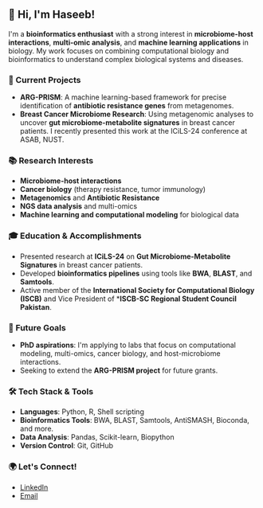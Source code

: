 
## 👋 Hi, I'm Haseeb!

I'm a **bioinformatics enthusiast** with a strong interest in **microbiome-host interactions**, **multi-omic analysis**, and **machine learning applications** in biology. My work focuses on combining computational biology and bioinformatics to understand complex biological systems and diseases.

### 🔬 Current Projects
- **ARG-PRISM**: A machine learning-based framework for precise identification of **antibiotic resistance genes** from metagenomes.
- **Breast Cancer Microbiome Research**: Using metagenomic analyses to uncover **gut microbiome-metabolite signatures** in breast cancer patients. I recently presented this work at the ICiLS-24 conference at ASAB, NUST.

### 📚 Research Interests
- **Microbiome-host interactions**
- **Cancer biology** (therapy resistance, tumor immunology)
- **Metagenomics** and **Antibiotic Resistance**
- **NGS data analysis** and multi-omics
- **Machine learning and computational modeling** for biological data

### 🎓 Education & Accomplishments
- Presented research at **ICiLS-24** on **Gut Microbiome-Metabolite Signatures** in breast cancer patients.
- Developed **bioinformatics pipelines** using tools like **BWA**, **BLAST**, and **Samtools**.
- Active member of the **International Society for Computational Biology (ISCB)** and Vice President of ***ISCB-SC Regional Student Council Pakistan**.
  
### 🌱 Future Goals
- **PhD aspirations**: I'm applying to labs that focus on computational modeling, multi-omics, cancer biology, and host-microbiome interactions.
- Seeking to extend the **ARG-PRISM project** for future grants.

### 🛠️ Tech Stack & Tools
- **Languages**: Python, R, Shell scripting
- **Bioinformatics Tools**: BWA, BLAST, Samtools, AntiSMASH, Bioconda, and more.
- **Data Analysis**: Pandas, Scikit-learn, Biopython
- **Version Control**: Git, GitHub

### 🌍 Let's Connect!
- [LinkedIn](https://www.linkedin.com/in/haseebmanzoor/)
- [Email](haseebmanzoor667@gmail.com)
